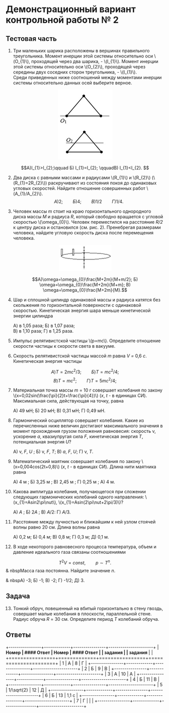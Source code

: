 # Демонстрационный вариант контрольной работы № 2

## Тестовая часть

1. Три маленьких шарика расположены в вершинах правильного треугольника. Момент инерции этой системы относительно оси \\(O_{1}\\),
проходящей через два шарика, -  \\(I_{1}\\). Момент инерции
этой системы относительно оси \\(O_{2}\\), проходящей через середины двух
соседних сторон треугольника, - \\(I_{1}\\).  
Среди приведенных ниже соотношений между моментами инерции системы относительно данных осей выберите верное.
<div align="center">

 ![ Рис.1](../../pic/picture1.jpg "Рис.1")

</div>

$$А)I_{1}>I_{2};\qquad Б) I_{1}=I_{2}; \qquadВ) I_{1}<I_{2}. $$

2.  Два диска с равными массами и радиусами \\(R_{1}\\) и \\(R_{2}\\)
(\\(R_{1}=2R_{2}\\)) раскручивают из состояния покоя до одинаковых угловых скоростей. Найдите отношение совершенных работ
\\(A_{1}/A_{2}\\).
$$А)2;\qquad Б) 4; \qquad В) 1/2 \qquad Г) 1/4.$$

3.  Человек массы *m* стоит на краю
горизонтального однородного диска массы *M* и радиуса *R*, который свободно вращается с угловой скоростью \\(\omega_{0}\\).
Человек переместился на расстояние *R/2* к центру диска и остановился (см. рис. 2). Пренебрегая размерами человека,
найдите угловую скорость диска после перемещения человека.
<div align="center">

 ![ Рис.2](../../pic/picture2.jpg "Рис.2")

</div>
 
  $$А)\omega=\omega_{0}\frac{M+2m}{M+m/2}; Б) \omega=\omega_{0}\frac{M+2m}{M+m};  В) \omega=\omega_{0}\frac{M+2m}{M}.$$


4. Шар и сплошной цилиндр одинаковой массы и радиуса катятся без скольжения по горизонтальной поверхности с одинаковой скоростью. Кинетическая энергия шара меньше кинетической энергии цилиндра
    
    А) в 1,05 раза;  Б) в  1,07 раза;    
    В) в 1,10 раза; Г) в 1,25 раза.

5.  Импульс релятивистской частицы \\(p=mc\\). Определите
    отношение скорости частицы к скорости света в вакууме.

6.  Скорость релятивистской частицы массой *m* равна *V =* 0,6 *c*.
    Кинетическая энергия частицы

   $$А)T=2mc^{2}/3;\qquad Б) T=mc^{2}/4;$$
   $$В)T=mc^{2};\qquad Г) T=5mc^{2}/4;$$

7.  Материальная точка массы *m* = 10 г совершает колебания по закону
    \\(x=0,02sin(\frac{\pi}{2}t+\frac{\pi}{4})\\) (*x*, *t* - в единицах СИ). Максимальная
    сила, действующая на точку, равна

     А)   49 мН;      Б)    20 мН;       В)      0,31 мН;       Г)    0,49 мН.
 

8.  Гармонический осциллятор совершает колебания. Какие из перечисленных
    ниже величин достигают максимального значения в момент прохождения
    грузом положения равновесия: скорость v, ускорение *a*, квазиупругая
    сила *F*, кинетическая энергия *T*, потенциальная энергия *U*?

     А)   v, *F*, *U* ;   Б)   v, *F*, *T*;  В)   *a*, *F*, *U*; Г)   v, *T*.

9.  Математический маятник совершает колебания по закону
    \\(x=0,004cos(2t+0,8)\\) (*x*, *t* - в единицах СИ). Длина нити
    маятника равна

    А)   4 м ;     Б)   3,25 м ;   В)   2,45 м ;     Г)   0,25 м ;    А)   4 м.

10. Какова амплитуда колебания, получающегося при сложении следующих
    гармонических колебаний одного направления: \\(x_{1}=Asin2\pi\nut\\), \\(x_{1}=Asin(2\pi\nut+2\pi/3)\\)?

    А)    *A* ;       Б)   2*A* ;      В)    *A*/2:        Г)    *A*/3.

11. Расстояние между пучностью и ближайшим к ней узлом стоячей волны
равно 20 см. Длина волны равна

    А)   0,2 м;     Б)   0,4 м;     В)   0,8 м;    Г)    0,3 м;    Д)    0,1 м.

12. В ходе некоторого равновесного процесса температура, объем и
    давление идеального газа связаны соотношениями

  $$T^{2}V=const, \qquad p \sim T^{n}.$$
   & nbspМасса газа постоянна. Найдите значение *n*.

 & nbspА)   -3;      Б)   -1;    В)   -2;       Г)   -1/2;       Д)     3.
 

## Задача

13. Тонкий обруч, повешенный на вбитый горизонтально в стену гвоздь,
    совершает малые колебания в плоскости, параллельной стене. Радиус
    обруча *R* = 30 см. Определите период *T* колебаний обруча.

## Ответы

+----------------+-------------+----------------+----------------------+
| **Номер        | #### Ответ  | **Номер        | #### Ответ           |
| задания**      |             | задания**      |                      |
+================+=============+================+======================+
| 1              | А           | 8              | Г                    |
+----------------+-------------+----------------+----------------------+
| 2              | Б           | 9              | В                    |
+----------------+-------------+----------------+----------------------+
| 3              | А           | 10             | А                    |
+----------------+-------------+----------------+----------------------+
| 4              | Б           | 11             | В                    |
+----------------+-------------+----------------+----------------------+
| 5              | 1/\sqrt{2}  | 12             | Д                    |
+----------------+-------------+----------------+----------------------+
| 6              | Б           | 13             |   1,1 с              |
+----------------+-------------+----------------+----------------------+
| 7              | Г           |                |                      |
+----------------+-------------+----------------+----------------------+
